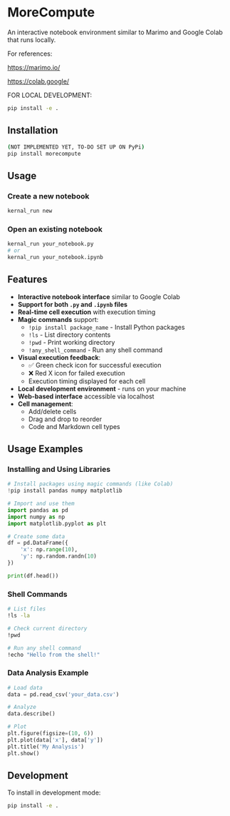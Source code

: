 # MoreCompute
An interactive notebook environment similar to Marimo and Google Colab that runs locally.

For references: 

https://marimo.io/ 

https://colab.google/


FOR LOCAL DEVELOPMENT:

```bash
pip install -e .
```

## Installation

```bash
(NOT IMPLEMENTED YET, TO-DO SET UP ON PyPi)
pip install morecompute
```

## Usage

### Create a new notebook
```bash
kernal_run new
```

### Open an existing notebook
```bash
kernal_run your_notebook.py
# or
kernal_run your_notebook.ipynb
```

## Features

- **Interactive notebook interface** similar to Google Colab
- **Support for both `.py` and `.ipynb` files**
- **Real-time cell execution** with execution timing
- **Magic commands** support:
  - `!pip install package_name` - Install Python packages
  - `!ls` - List directory contents
  - `!pwd` - Print working directory
  - `!any_shell_command` - Run any shell command
- **Visual execution feedback**:
  - ✅ Green check icon for successful execution
  - ❌ Red X icon for failed execution
  - Execution timing displayed for each cell
- **Local development environment** - runs on your machine
- **Web-based interface** accessible via localhost
- **Cell management**:
  - Add/delete cells
  - Drag and drop to reorder
  - Code and Markdown cell types

## Usage Examples

### Installing and Using Libraries
```python
# Install packages using magic commands (like Colab)
!pip install pandas numpy matplotlib

# Import and use them
import pandas as pd
import numpy as np
import matplotlib.pyplot as plt

# Create some data
df = pd.DataFrame({
    'x': np.range(10),
    'y': np.random.randn(10)
})

print(df.head())
```

### Shell Commands
```bash
# List files
!ls -la

# Check current directory
!pwd

# Run any shell command
!echo "Hello from the shell!"
```

### Data Analysis Example
```python
# Load data
data = pd.read_csv('your_data.csv')

# Analyze
data.describe()

# Plot
plt.figure(figsize=(10, 6))
plt.plot(data['x'], data['y'])
plt.title('My Analysis')
plt.show()
```

## Development

To install in development mode:
```bash
pip install -e .
```
